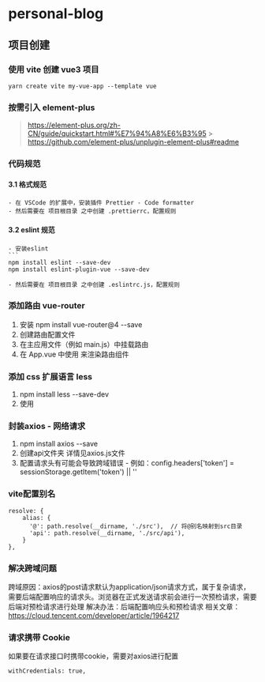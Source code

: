 # personal-blog

## 项目创建

### 使用 vite 创建 vue3 项目

```
yarn create vite my-vue-app --template vue
```

### 按需引入 element-plus

> https://element-plus.org/zh-CN/guide/quickstart.html#%E7%94%A8%E6%B3%95 > https://github.com/element-plus/unplugin-element-plus#readme

### 代码规范

#### 3.1 格式规范

    - 在 VSCode 的扩展中，安装插件 Prettier - Code formatter
    - 然后需要在 项目根目录 之中创建 .prettierrc，配置规则

#### 3.2 eslint 规范

    - 安装eslint
    ```
    npm install eslint --save-dev
    npm install eslint-plugin-vue --save-dev

    - 然后需要在 项目根目录 之中创建 .eslintrc.js，配置规则

### 添加路由 vue-router

1. 安装 npm install vue-router@4 --save
2. 创建路由配置文件
3. 在主应用文件（例如 main.js）中挂载路由
4. 在 App.vue 中使用 <router-view> 来渲染路由组件

### 添加 css 扩展语言 less

1. npm install less --save-dev
2. 使用 <style lang="less"></style>

### 封装axios - 网络请求
1. npm install axios --save
2. 创建api文件夹 详情见axios.js文件
3. 配置请求头有可能会导致跨域错误 - 例如：config.headers['token'] = sessionStorage.getItem('token') || ''

### vite配置别名
```
resolve: {
    alias: {
      '@': path.resolve(__dirname, './src'),  // 将@别名映射到src目录
      'api': path.resolve(__dirname, './src/api'),
    }
},
```
### 解决跨域问题
跨域原因：axios的post请求默认为application/json请求方式，属于复杂请求，需要后端配置响应的请求头。浏览器在正式发送请求前会进行一次预检请求，需要后端对预检请求进行处理
解决办法：后端配置响应头和预检请求
相关文章：https://cloud.tencent.com/developer/article/1964217

### 请求携带 Cookie
如果要在请求接口时携带cookie，需要对axios进行配置
```
withCredentials: true,
```